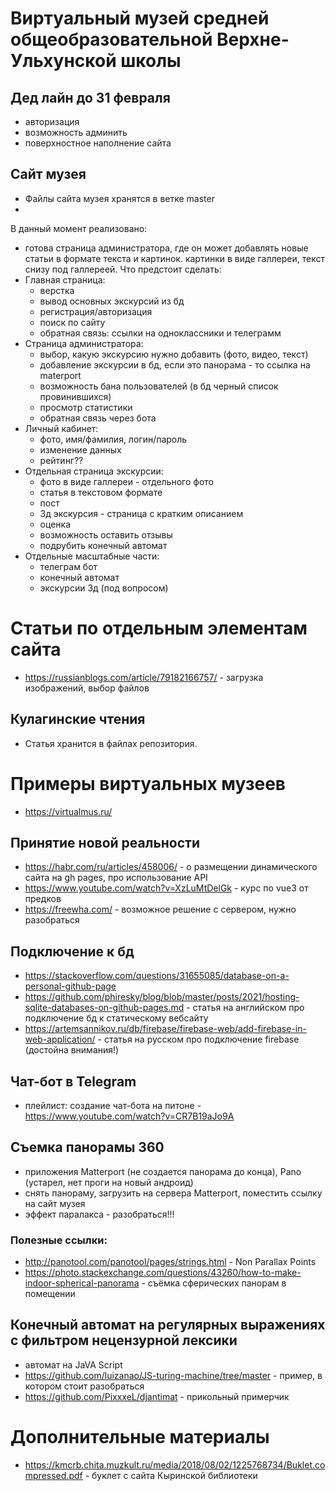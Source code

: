 # Виртуальный музей средней общеобразовательной Верхне-Ульхунской школы

## Дед лайн до 31 февраля
- авторизация
- возможность админить
- поверхностное наполнение сайта

## Сайт музея
- Файлы сайта музея хранятся в ветке master
- 
В данный момент реализовано:
- готова страница администратора, где он может добавлять новые статьи в формате текста и картинок. картинки в виде галлереи, текст снизу под галлереей.
Что предстоит сделать:
- Главная страница:
    - верстка
    - вывод основных экскурсий из бд
    - регистрация/авторизация
    - поиск по сайту
    - обратная связь: ссылки на одноклассники и телеграмм
- Страница администратора:
    - выбор, какую экскурсию нужно добавить (фото, видео, текст)
    - добавление экскурсии в бд, если это панорама - то ссылка на materport
    - возможность бана пользователей (в бд черный список провинившихся)
    - просмотр статистики
    - обратная связь через бота
- Личный кабинет:
    - фото, имя/фамилия, логин/пароль
    - изменение данных
    - рейтинг??
- Отдельная страница экскурсии:
    - фото в виде галлереи - отдельного фото
    - статья в текстовом формате
    - пост
    - 3д экскурсия - страница с кратким описанием
    - оценка
    - возможность оставить отзывы
    - подрубить конечный автомат
- Отдельные масштабные части:
    - телеграм бот
    - конечный автомат
    - экскурсии 3д (под вопросом)

 # Статьи по отдельным элементам сайта
 - https://russianblogs.com/article/79182166757/ - загрузка изображений, выбор файлов
  

## Кулагинские чтения
- Статья хранится в файлах репозитория.

# Примеры виртуальных музеев
- https://virtualmus.ru/

## Принятие новой реальности
- https://habr.com/ru/articles/458006/ - о размещении динамического сайта на gh pages, про использование  API
- https://www.youtube.com/watch?v=XzLuMtDelGk - курс по vue3 от предков
- https://freewha.com/ - возможное решение с сервером, нужно разобраться

## Подключение к бд
- https://stackoverflow.com/questions/31655085/database-on-a-personal-github-page
- https://github.com/phiresky/blog/blob/master/posts/2021/hosting-sqlite-databases-on-github-pages.md - статья на английском про подключение бд к статическому вебсайту
- https://artemsannikov.ru/db/firebase/firebase-web/add-firebase-in-web-application/ - статья на русском про подключение firebase (достойна внимания!)

## Чат-бот в Telegram
- плейлист: создание чат-бота на питоне - https://www.youtube.com/watch?v=CR7B19aJo9A

## Съемка панорамы 360
- приложения Matterport (не создается панорама до конца), Pano (устарел, нет проги на новый андроид)
- снять панораму, загрузить на сервера Matterport, поместить ссылку на сайт музея
- эффект паралакса - разобраться!!!

### Полезные ссылки:
- http://panotool.com/panotool/pages/strings.html - Non Parallax Points
- https://photo.stackexchange.com/questions/43260/how-to-make-indoor-spherical-panorama - съёмка сферических панорам в помещении

## Конечный автомат на регулярных выражениях с фильтром нецензурной лексики
- автомат на JaVA Script
- https://github.com/luizanao/JS-turing-machine/tree/master - пример, в котором стоит разобраться
- https://github.com/PixxxeL/djantimat - прикольный примерчик

# Дополнительные материалы
- https://kmcrb.chita.muzkult.ru/media/2018/08/02/1225768734/Buklet.compressed.pdf - буклет с сайта Кыринской библиотеки
